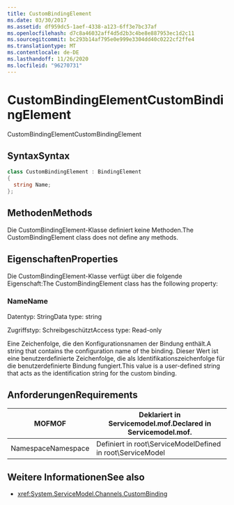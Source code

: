 ```yaml
---
title: CustomBindingElement
ms.date: 03/30/2017
ms.assetid: df959dc5-1aef-4338-a123-6ff3e7bc37af
ms.openlocfilehash: d7c8a46032aff4d5d2b3c4be8e887953ec1d2c11
ms.sourcegitcommit: bc293b14af795e0e999e3304dd40c0222cf2ffe4
ms.translationtype: MT
ms.contentlocale: de-DE
ms.lasthandoff: 11/26/2020
ms.locfileid: "96270731"
---
```

# <a name="custombindingelement"></a><span data-ttu-id="0ab35-102">CustomBindingElement</span><span class="sxs-lookup"><span data-stu-id="0ab35-102">CustomBindingElement</span></span>

<span data-ttu-id="0ab35-103">CustomBindingElement</span><span class="sxs-lookup"><span data-stu-id="0ab35-103">CustomBindingElement</span></span>  
  
## <a name="syntax"></a><span data-ttu-id="0ab35-104">Syntax</span><span class="sxs-lookup"><span data-stu-id="0ab35-104">Syntax</span></span>  
  
```csharp
class CustomBindingElement : BindingElement  
{  
  string Name;  
};  
```  
  
## <a name="methods"></a><span data-ttu-id="0ab35-105">Methoden</span><span class="sxs-lookup"><span data-stu-id="0ab35-105">Methods</span></span>  

 <span data-ttu-id="0ab35-106">Die CustomBindingElement-Klasse definiert keine Methoden.</span><span class="sxs-lookup"><span data-stu-id="0ab35-106">The CustomBindingElement class does not define any methods.</span></span>  
  
## <a name="properties"></a><span data-ttu-id="0ab35-107">Eigenschaften</span><span class="sxs-lookup"><span data-stu-id="0ab35-107">Properties</span></span>  

 <span data-ttu-id="0ab35-108">Die CustomBindingElement-Klasse verfügt über die folgende Eigenschaft:</span><span class="sxs-lookup"><span data-stu-id="0ab35-108">The CustomBindingElement class has the following property:</span></span>  
  
### <a name="name"></a><span data-ttu-id="0ab35-109">Name</span><span class="sxs-lookup"><span data-stu-id="0ab35-109">Name</span></span>  

 <span data-ttu-id="0ab35-110">Datentyp: String</span><span class="sxs-lookup"><span data-stu-id="0ab35-110">Data type: string</span></span>  
  
 <span data-ttu-id="0ab35-111">Zugriffstyp: Schreibgeschützt</span><span class="sxs-lookup"><span data-stu-id="0ab35-111">Access type: Read-only</span></span>  
  
 <span data-ttu-id="0ab35-112">Eine Zeichenfolge, die den Konfigurationsnamen der Bindung enthält.</span><span class="sxs-lookup"><span data-stu-id="0ab35-112">A string that contains the configuration name of the binding.</span></span> <span data-ttu-id="0ab35-113">Dieser Wert ist eine benutzerdefinierte Zeichenfolge, die als Identifikationszeichenfolge für die benutzerdefinierte Bindung fungiert.</span><span class="sxs-lookup"><span data-stu-id="0ab35-113">This value is a user-defined string that acts as the identification string for the custom binding.</span></span>  
  
## <a name="requirements"></a><span data-ttu-id="0ab35-114">Anforderungen</span><span class="sxs-lookup"><span data-stu-id="0ab35-114">Requirements</span></span>  
  
|<span data-ttu-id="0ab35-115">MOF</span><span class="sxs-lookup"><span data-stu-id="0ab35-115">MOF</span></span>|<span data-ttu-id="0ab35-116">Deklariert in Servicemodel.mof.</span><span class="sxs-lookup"><span data-stu-id="0ab35-116">Declared in Servicemodel.mof.</span></span>|  
|---------|-----------------------------------|  
|<span data-ttu-id="0ab35-117">Namespace</span><span class="sxs-lookup"><span data-stu-id="0ab35-117">Namespace</span></span>|<span data-ttu-id="0ab35-118">Definiert in root\ServiceModel</span><span class="sxs-lookup"><span data-stu-id="0ab35-118">Defined in root\ServiceModel</span></span>|  
  
## <a name="see-also"></a><span data-ttu-id="0ab35-119">Weitere Informationen</span><span class="sxs-lookup"><span data-stu-id="0ab35-119">See also</span></span>

- <xref:System.ServiceModel.Channels.CustomBinding>
